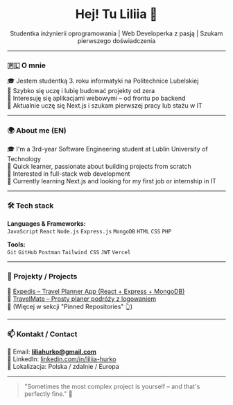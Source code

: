 <h1 align="center">Hej! Tu Liliia 👋</h1>
<p align="center">Studentka inżynierii oprogramowania | Web Developerka z pasją | Szukam pierwszego doświadczenia</p>

---

### 🇵🇱 O mnie

🎓 Jestem studentką 3. roku informatyki na Politechnice Lubelskiej  
🧠 Szybko się uczę i lubię budować projekty od zera  
🚀 Interesuję się aplikacjami webowymi – od frontu po backend  
🌱 Aktualnie uczę się Next.js i szukam pierwszej pracy lub stażu w IT

---

### 🌍 About me (EN)

🎓 I'm a 3rd-year Software Engineering student at Lublin University of Technology  
🧠 Quick learner, passionate about building projects from scratch  
🚀 Interested in full-stack web development  
🌱 Currently learning Next.js and looking for my first job or internship in IT

---

### 🛠️ Tech stack
**Languages & Frameworks:**  
`JavaScript` `React` `Node.js` `Express.js` `MongoDB` `HTML` `CSS` `PHP`

**Tools:**  
`Git` `GitHub` `Postman` `Tailwind CSS` `JWT` `Vercel`

---

### 💼 Projekty / Projects

🔹 [Expedis – Travel Planner App (React + Express + MongoDB)](https://github.com/lilyhurko/expedis)  
🔹 [TravelMate – Prosty planer podróży z logowaniem](https://github.com/lilyhurko/travel-mate)  
🔹 (Więcej w sekcji "Pinned Repositories" 👆)

---

### 📫 Kontakt / Contact

📧 Email: **liliahurko@gmail.com**  
🔗 LinkedIn: [linkedin.com/in/liliia-hurko](https://www.linkedin.com/in/liliia-hurko)  
📍 Lokalizacja: Polska / zdalnie / Europa

---

> "Sometimes the most complex project is yourself – and that's perfectly fine." 🦋  
